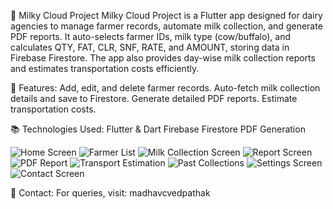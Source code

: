 🥛 Milky Cloud Project
Milky Cloud Project is a Flutter app designed for dairy agencies to manage farmer records, automate milk collection, and generate PDF reports. It auto-selects farmer IDs, milk type (cow/buffalo), and calculates QTY, FAT, CLR, SNF, RATE, and AMOUNT, storing data in Firebase Firestore. The app also provides day-wise milk collection reports and estimates transportation costs efficiently.

🚀 Features:
Add, edit, and delete farmer records.
Auto-fetch milk collection details and save to Firestore.
Generate detailed PDF reports.
Estimate transportation costs.

📚 Technologies Used:
Flutter & Dart
Firebase Firestore
PDF Generation

![Home Screen](https://github.com/madhavcvedpathak/milkyCloudProject/blob/main/1.jpg)
![Farmer List](https://github.com/madhavcvedpathak/milkyCloudProject/blob/main/2.jpg)
![Milk Collection Screen](https://github.com/madhavcvedpathak/milkyCloudProject/blob/main/3.jpg)
![Report Screen](https://github.com/madhavcvedpathak/milkyCloudProject/blob/main/4.jpg)
![PDF Report](https://github.com/madhavcvedpathak/milkyCloudProject/blob/main/5.jpg)
![Transport Estimation](https://github.com/madhavcvedpathak/milkyCloudProject/blob/main/6.jpg)
![Past Collections](https://github.com/madhavcvedpathak/milkyCloudProject/blob/main/7.jpg)
![Settings Screen](https://github.com/madhavcvedpathak/milkyCloudProject/blob/main/8.jpg)
![Contact Screen](https://github.com/madhavcvedpathak/milkyCloudProject/blob/main/9.jpg)


📧 Contact:
For queries, visit: madhavcvedpathak

